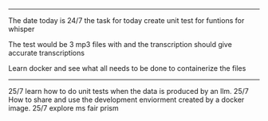 ___
The date today is 24/7  the task for today create unit test for funtions for whisper

The test would be 3 mp3 files with and the transcription should give accurate transcriptions

Learn docker and see what all needs to be done to containerize the files
_____

25/7 learn how to do unit tests when the data is produced by an llm.
25/7 How to share and use the development enviorment created by a docker image.
25/7 explore ms fair prism
